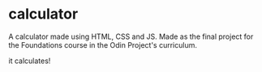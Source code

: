 # calculator

A calculator made using HTML, CSS and JS. Made as the final project for the Foundations course in the Odin Project's curriculum.

it calculates!
